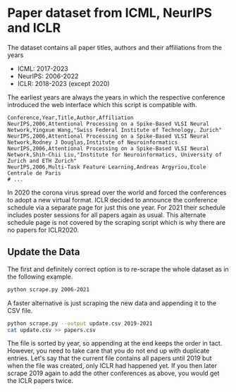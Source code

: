 # Paper dataset from ICML, NeurIPS and ICLR

The dataset contains all paper titles, authors and their affiliations from the
years

- ICML: 2017-2023
- NeurIPS: 2006-2022
- ICLR: 2018-2023 (except 2020)

The earliest years are always the years in which the respective conference
introduced the web interface which this script is compatible with.

```csv
Conference,Year,Title,Author,Affiliation
NeurIPS,2006,Attentional Processing on a Spike-Based VLSI Neural Network,Yingxue Wang,"Swiss Federal Institute of Technology, Zurich"
NeurIPS,2006,Attentional Processing on a Spike-Based VLSI Neural Network,Rodney J Douglas,Institute of Neuroinformatics
NeurIPS,2006,Attentional Processing on a Spike-Based VLSI Neural Network,Shih-Chii Liu,"Institute for Neuroinformatics, University of Zurich and ETH Zurich"
NeurIPS,2006,Multi-Task Feature Learning,Andreas Argyriou,Ecole Centrale de Paris
# ...
```

In 2020 the corona virus spread over the world and forced the conferences to adopt a new
virtual format. ICLR decided to announce the conference schedule via a separate page for
just this one year. For 2021 their schedule includes poster sessions for all papers again
as usual. This alternate schedule page is not covered by the scraping script which is why
there are no papers for ICLR2020.

## Update the Data

The first and definitely correct option is to re-scrape the whole dataset as in the
following example.
```sh
python scrape.py 2006-2021
```

A faster alternative is just scraping the new data and appending it to the CSV file.
```sh
python scrape.py --output update.csv 2019-2021
cat update.csv >> papers.csv
```
The file is sorted by year, so appending at the end keeps the order in tact. However, you
need to take care that you do not end up with duplicate entries. Let's say that the
current file contains all papers until 2019 but when the file was created, only ICLR had
happened yet. If you then later scrape 2019 again to add the other conferences as above,
you would get the ICLR papers twice.
